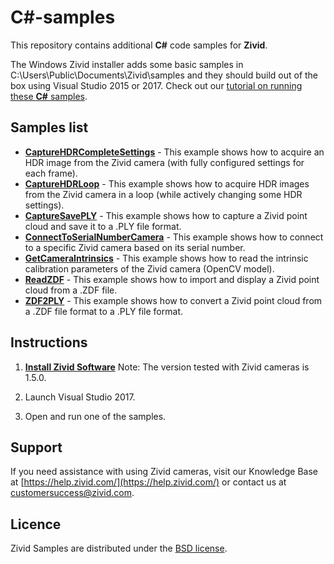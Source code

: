 # C#-samples

This repository contains additional **C#** code samples for **Zivid**.

The Windows Zivid installer adds some basic samples in C:\Users\Public\Documents\Zivid\samples and they should build out of the box using Visual Studio 2015 or 2017. Check out our [tutorial on running these **C#** samples](https://zivid.atlassian.net/wiki/spaces/ZividKB/pages/427340/C+Samples+with+Visual+Studio).

## Samples list

- [**CaptureHDRCompleteSettings**](https://github.com/zivid/csharp-extra-samples/blob/master/CaptureHDRCompleteSettings/CaptureHDRCompleteSettings/CaptureHDRCompleteSettings.cs) - This example shows how to acquire an HDR image from the Zivid camera (with fully configured settings for each frame).
- [**CaptureHDRLoop**](https://github.com/zivid/csharp-extra-samples/blob/master/CaptureHDRLoop/CaptureHDRLoop/CaptureHDRLoop.cs) - This example shows how to acquire HDR images from the Zivid camera in a loop (while actively changing some HDR settings).
- [**CaptureSavePLY**](https://github.com/zivid/csharp-extra-samples/blob/master/CaptureSavePLY/CaptureSavePLY/CaptureSavePLY.cs) - This example shows how to capture a Zivid point cloud and save it to a .PLY file format.
- [**ConnectToSerialNumberCamera**](https://github.com/zivid/csharp-extra-samples/blob/master/ConnectToSerialNumberCamera/ConnectToSerialNumberCamera/ConnectToSerialNumberCamera.cs) - This example shows how to connect to a specific Zivid camera based on its serial number.
- [**GetCameraIntrinsics**](https://github.com/zivid/csharp-extra-samples/blob/master/GetCameraIntrinsics/GetCameraIntrinsics/GetCameraIntrinsics.cs) - This example shows how to read the intrinsic calibration parameters of the Zivid camera (OpenCV model).
- [**ReadZDF**](https://github.com/zivid/csharp-extra-samples/blob/master/ReadZDF/ReadZDF/ReadZDF.cs) - This example shows how to import and display a Zivid point cloud from a .ZDF file.
- [**ZDF2PLY**](https://github.com/zivid/csharp-extra-samples/blob/master/ZDF2PLY/ZDF2PLY/ZDF2PLY.cs) - This example shows how to convert a Zivid point cloud from a .ZDF file format to a .PLY file format.

## Instructions

1. [**Install Zivid Software**](https://www.zivid.com/downloads)
Note: The version tested with Zivid cameras is 1.5.0.

2. Launch Visual Studio 2017.

3. Open and run one of the samples.

## Support
If you need assistance with using Zivid cameras, visit our Knowledge Base at [https://help.zivid.com/](https://help.zivid.com/) or contact us at [customersuccess@zivid.com](mailto:customersuccess@zivid.com).

## Licence
Zivid Samples are distributed under the [BSD license](LICENSE).